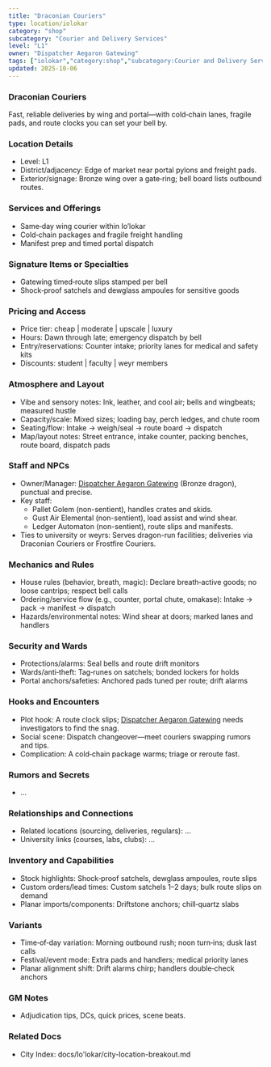 ```yaml
---
title: "Draconian Couriers"
type: location/iolokar
category: "shop"
subcategory: "Courier and Delivery Services"
level: "L1"
owner: "Dispatcher Aegaron Gatewing"
tags: ["iolokar","category:shop","subcategory:Courier and Delivery Services","level:L1"]
updated: 2025-10-06
---
```

### Draconian Couriers

Fast, reliable deliveries by wing and portal—with cold‑chain lanes, fragile pads, and route clocks you can set your bell by.

### Location Details

- Level: L1
- District/adjacency: Edge of market near portal pylons and freight pads.
- Exterior/signage: Bronze wing over a gate‑ring; bell board lists outbound routes.

### Services and Offerings

- Same‑day wing courier within Io’lokar
- Cold‑chain packages and fragile freight handling
- Manifest prep and timed portal dispatch

### Signature Items or Specialties

- Gatewing timed‑route slips stamped per bell
- Shock‑proof satchels and dewglass ampoules for sensitive goods

### Pricing and Access

- Price tier: cheap | moderate | upscale | luxury
- Hours: Dawn through late; emergency dispatch by bell
- Entry/reservations: Counter intake; priority lanes for medical and safety kits
- Discounts: student | faculty | weyr members

### Atmosphere and Layout

- Vibe and sensory notes: Ink, leather, and cool air; bells and wingbeats; measured hustle
- Capacity/scale: Mixed sizes; loading bay, perch ledges, and chute room
- Seating/flow: Intake → weigh/seal → route board → dispatch
- Map/layout notes: Street entrance, intake counter, packing benches, route board, dispatch pads

### Staff and NPCs

- Owner/Manager: [Dispatcher Aegaron Gatewing](../People/dispatcher-aegaron-gatewing.md) (Bronze dragon), punctual and precise.
- Key staff:
  - Pallet Golem (non-sentient), handles crates and skids.
  - Gust Air Elemental (non-sentient), load assist and wind shear.
  - Ledger Automaton (non-sentient), route slips and manifests.
- Ties to university or weyrs: Serves dragon-run facilities; deliveries via Draconian Couriers or Frostfire Couriers.

### Mechanics and Rules

- House rules (behavior, breath, magic): Declare breath‑active goods; no loose cantrips; respect bell calls
- Ordering/service flow (e.g., counter, portal chute, omakase): Intake → pack → manifest → dispatch
- Hazards/environmental notes: Wind shear at doors; marked lanes and handlers

### Security and Wards

- Protections/alarms: Seal bells and route drift monitors
- Wards/anti‑theft: Tag‑runes on satchels; bonded lockers for holds
- Portal anchors/safeties: Anchored pads tuned per route; drift alarms

### Hooks and Encounters

- Plot hook: A route clock slips; [Dispatcher Aegaron Gatewing](../People/dispatcher-aegaron-gatewing.md) needs investigators to find the snag.
- Social scene: Dispatch changeover—meet couriers swapping rumors and tips.
- Complication: A cold‑chain package warms; triage or reroute fast.

### Rumors and Secrets

- ...

### Relationships and Connections

- Related locations (sourcing, deliveries, regulars): ...
- University links (courses, labs, clubs): ...

### Inventory and Capabilities

- Stock highlights: Shock‑proof satchels, dewglass ampoules, route slips
- Custom orders/lead times: Custom satchels 1–2 days; bulk route slips on demand
- Planar imports/components: Driftstone anchors; chill‑quartz slabs

### Variants

- Time‑of‑day variation: Morning outbound rush; noon turn‑ins; dusk last calls
- Festival/event mode: Extra pads and handlers; medical priority lanes
- Planar alignment shift: Drift alarms chirp; handlers double‑check anchors

### GM Notes

- Adjudication tips, DCs, quick prices, scene beats.

### Related Docs

- City Index: docs/Io'lokar/city-location-breakout.md
